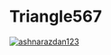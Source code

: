 # Triangle567
[![ashnarazdan123](https://circleci.com/gh/ashnarazdan123/Triangle567.svg?style=svg)](https://app.circleci.com/pipelines/github/ashnarazdan123/Triangle56>?branch=main&filter=all)